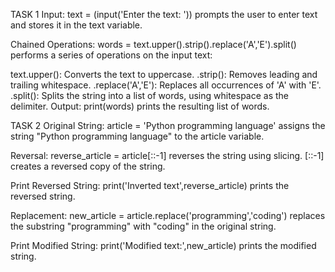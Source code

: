 TASK 1
Input: text = (input('Enter the text: ')) prompts the user to enter text and stores it in the text variable.

Chained Operations: words = text.upper().strip().replace('A','E').split() performs a series of operations on the input text:

text.upper(): Converts the text to uppercase.
.strip(): Removes leading and trailing whitespace.
.replace('A','E'): Replaces all occurrences of 'A' with 'E'.
.split(): Splits the string into a list of words, using whitespace as the delimiter.
Output: print(words) prints the resulting list of words.

TASK 2
Original String: article = 'Python programming language' assigns the string "Python programming language" to the article variable.

Reversal: reverse_article = article[::-1] reverses the string using slicing. [::-1] creates a reversed copy of the string.

Print Reversed String: print('Inverted text',reverse_article) prints the reversed string.

Replacement: new_article = article.replace('programming','coding') replaces the substring "programming" with "coding" in the original string.

Print Modified String: print('Modified text:',new_article) prints the modified string.
